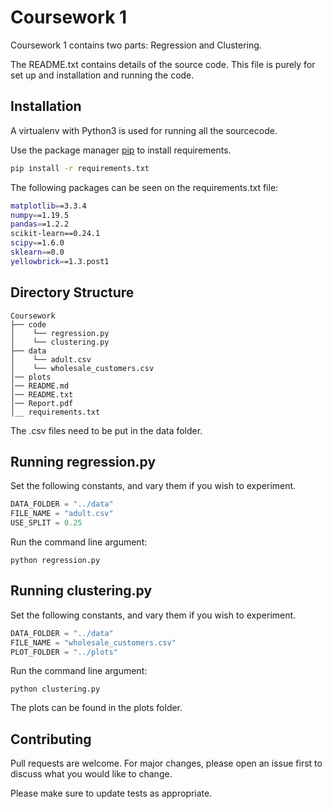 # Coursework 1

Coursework 1 contains two parts: Regression and Clustering.

The README.txt contains details of the source code. This file is purely for set up and installation and running the code. 

## Installation

A virtualenv with Python3 is used for running all the sourcecode. 

Use the package manager [pip](https://pip.pypa.io/en/stable/) to install requirements.

```bash
pip install -r requirements.txt
```

The following packages can be seen on the requirements.txt file:
```bash
matplotlib==3.3.4
numpy==1.19.5
pandas==1.2.2
scikit-learn==0.24.1
scipy==1.6.0
sklearn==0.0
yellowbrick==1.3.post1
```

## Directory Structure

```
Coursework
├── code
│    └── regression.py
│    └── clustering.py
├── data
│    └── adult.csv
│    └── wholesale_customers.csv
│── plots 
│── README.md
│── README.txt
│── Report.pdf
│__ requirements.txt 
```

The .csv files need to be put in the data folder. 
## Running regression.py

Set the following constants, and vary them if you wish to experiment. 

```python
DATA_FOLDER = "../data"
FILE_NAME = "adult.csv"
USE_SPLIT = 0.25
```
Run the command line argument:

```
python regression.py
```

## Running clustering.py

Set the following constants, and vary them if you wish to experiment. 

```python
DATA_FOLDER = "../data"
FILE_NAME = "wholesale_customers.csv"
PLOT_FOLDER = "../plots"
```
Run the command line argument:

```
python clustering.py
```

The plots can be found in the plots folder. 
## Contributing
Pull requests are welcome. For major changes, please open an issue first to discuss what you would like to change.

Please make sure to update tests as appropriate.